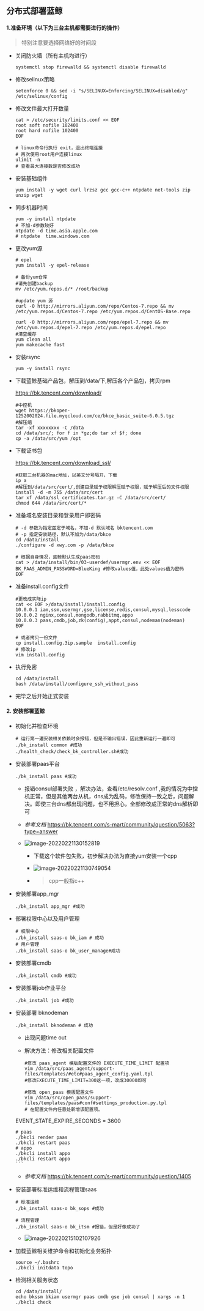 ## 分布式部署蓝鲸

#### 1.准备环境（以下为三台主机都需要进行的操作）

>特别注意要选择网络好的时间段

+ 关闭防火墙（所有主机均进行）

   ```shell
   systemctl stop firewalld && systemctl disable firewalld
   ```

+ 修改selinux策略

   ```shell
   setenforce 0 && sed -i "s/SELINUX=Enforcing/SELINUX=disabled/g" /etc/selinux/config
   ```

+ 修改文件最大打开数量

   ```shell
   cat > /etc/security/limits.conf << EOF
   root soft nofile 102400
   root hard nofile 102400
   EOF
   
   # linux命令行执行 exit，退出终端连接
   # 再次使用root用户连接linux
   ulimit -n 
   # 查看最大连接数是否修改成功
   ```

+ 安装基础组件

   ```shell
   yum install -y wget curl lrzsz gcc gcc-c++ ntpdate net-tools zip unzip wget
   ```

+ 同步机器时间

   ```shell
   yum -y install ntpdate
   # 不加-d参数较好
   ntpdate -d time.asia.apple.com 
   # ntpdate  time.windows.com
   ```

+ 更改yum源

   ```shell
   # epel
   yum install -y epel-release
   
   # 备份yum仓库
   #请先创建backup
   mv /etc/yum.repos.d/* /root/backup
   
   #update yum 源
   curl -O http://mirrors.aliyun.com/repo/Centos-7.repo && mv /etc/yum.repos.d/Centos-7.repo /etc/yum.repos.d/CentOS-Base.repo
   
   curl -O http://mirrors.aliyun.com/repo/epel-7.repo && mv /etc/yum.repos.d/epel-7.repo /etc/yum.repos.d/epel.repo
   #清空缓存
   yum clean all
   yum makecache fast
   ```
   
+ 安装rsync

   ```shel
   yum -y install rsync
   ```







+ 下载蓝鲸基础产品包，解压到/data/下,解压各个产品包，拷贝rpm

   https://bk.tencent.com/download/

   ```shell
   #中控机 
   wget https://bkopen-1252002024.file.myqcloud.com/ce/bkce_basic_suite-6.0.5.tgz
   #解压缩
   tar -xf xxxxxxxx -C /data
   cd /data/src/; for f in *gz;do tar xf $f; done
   cp -a /data/src/yum /opt
   ```

+ 下载证书包

   https://bk.tencent.com/download_ssl/

   ```shell
   #获取三台机器的mac地址，以英文分号隔开，下载
   ip a
   #解压到/data/src/cert/,创建目录赋予权限解压赋予权限，赋予解压后的文件权限
   install -d -m 755 /data/src/cert
   tar xf /data/ssl_certificates.tar.gz -C /data/src/cert/
   chmod 644 /data/src/cert/*
   ```

+ 准备域名安装目录和登录用户即密码

   ```shell
   # -d 参数为指定兹定于域名，不加-d 默认域名 bktencent.com
   # -p 指定安装路径，默认不加为/data/bkce
   cd /data/install 
   ./configure -d xwy.com -p /data/bkce
   
   # 根据自身情况，蓝鲸默认生成paas密码
   cat > /data/install/bin/03-userdef/usermgr.env << EOF
   BK_PAAS_ADMIN_PASSWORD=BlueKing #修改values值，此处values值为密码
   EOF
   ```

+ 准备install.config文件

   ```shell
   #更改成实际ip
   cat << EOF >/data/install/install.config
   10.0.0.1 iam,ssm,usermgr,gse,license,redis,consul,mysql,lesscode
   10.0.0.2 nginx,consul,mongodb,rabbitmq,appo
   10.0.0.3 paas,cmdb,job,zk(config),appt,consul,nodeman(nodeman)
   EOF
   
   # 或者拷贝一份文件
   cp install.config.3ip.sample  install.config
   # 修改ip
   vim install.config
   ```

+ 执行免密

   ```shell
   cd /data/install
   bash /data/install/configure_ssh_without_pass
   ```

+ 完毕之后开始正式安装

#### 2. 安装部署蓝鲸

+ 初始化并检查环境

   ```shell
   # 运行第一遍安装相关依赖时会报错，但是不输出错误，因此重新运行一遍即可
   ./bk_install common #成功
   ./health_check/check_bk_controller.sh#成功
   ```

+ 安装部署paas平台

   ```shell
   ./bk_install paas #成功
   ```

   + 报错consul部署失败 ，解决办法，查看/etc/resolv.conf ,我的情况为中控机正常，但是其他两台从机，dns成为乱码，修改保持一致之后，问题解决。即使三台dns都出现问题，也不用担心，全部修改成正常的dns解析即可

   + *参考文档* https://bk.tencent.com/s-mart/community/question/5063?type=answer

   + ![image-20220221130152819](http://xwyhhhh1.test.upcdn.net/image-20220221130152819.png)

      + 下载这个软件包失败，初步解决办法为直接yum安装一个cpp

      + ![image-20220221130749054](http://xwyhhhh1.test.upcdn.net/image-20220221130749054.png)

      + > cpp一般指c++

+ 安装部署app_mgr

   ```shell
   ./bk_install app_mgr #成功
   ```

+ 部署权限中心以及用户管理

   ```shell
   # 权限中心
   ./bk_install saas-o bk_iam # 成功
   # 用户管理
   ./bk_install saas-o bk_user_manage#成功
   ```

+ 安装部署cmdb

   ```shell
   ./bk_install cmdb #成功
   ```

+ 安装部署job作业平台

   ```shell
   ./bk_install job #成功
   ```

+ 安装部署 bknodeman

   ```shell
   ./bk_install bknodeman # 成功
   ```

   + 出现问题time out

   + 解决方法：修改相关配置文件

      ```shell
      #修改 paas_agent 模版配置文件的 EXECUTE_TIME_LIMIT 配置项
      vim /data/src/paas_agent/support-files/templates/#etc#paas_agent_config.yaml.tpl
      #修改EXECUTE_TIME_LIMIT=300这一项，改成30000即可
      
      #修改 open_paas 模版配置文件
      vim /data/src/open_paas/support-files/templates/paas#conf#settings_production.py.tpl
      # 在配置文件内任意处新增该配置项。
   EVENT_STATE_EXPIRE_SECONDS = 3600
      
      # paas
      ./bkcli render paas
      ./bkcli restart paas
      # appo
      ./bkcli install appo
      ./bkcli restart appo
      ```
      
   + *参考文档* https://bk.tencent.com/s-mart/community/question/1405

+ 安装部署标准运维和流程管理saas

   ```shell
   # 标准运维
   ./bk_install saas-o bk_sops #成功
   
   # 流程管理
   ./bk_install saas-o bk_itsm #报错，但是好像成功了
   ```

   + ![image-20220215102107926](http://xwyhhhh1.test.upcdn.net/image-20220215102107926.png)

+ 加载蓝鲸相关维护命令和初始化业务拓扑

   ```shell
   source ~/.bashrc
   ./bkcli initdata topo
   ```

+ 检测相关服务状态

   ```shell
   cd /data/install/
   echo bkssm bkiam usermgr paas cmdb gse job consul | xargs -n 1 ./bkcli check
   ```

   
